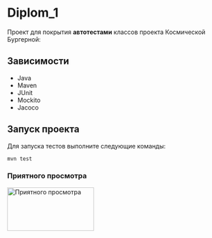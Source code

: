 # Diplom_1

Проект для покрытия **автотестами** классов проекта Космической Бургерной:

## Зависимости

- Java
- Maven
- JUnit
- Mockito
- Jaсoсo

## Запуск проекта

Для запуска тестов выполните следующие команды:

```
mvn test
```

### Приятного просмотра
<img height="100" src="https://papik.pro/uploads/posts/2022-08/1661868729_41-papik-pro-p-palets-vverkh-smailik-png-43.jpg" title="Приятного просмотра" width="200"/>